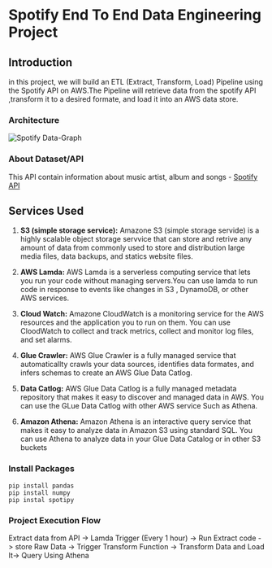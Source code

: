 # Spotify End To End Data Engineering Project

## Introduction
in this project, we will build an ETL (Extract, Transform, Load) Pipeline using the Spotify API on AWS.The Pipeline will retrieve data from the spotify API ,transform it to a desired formate, and load it into an AWS data store.

### Architecture
![Spotify Data-Graph](https://user-images.githubusercontent.com/43290363/224507907-2b22a26f-7a9a-420a-adc5-6c959c217658.png)

### About Dataset/API
This API contain information about music artist, album and songs - [Spotify API](https://spotipy.readthedocs.io/en/2.25.1/)

 ## Services Used
 1. **S3 (simple storage service):** Amazone S3 (simple storage servide) is a highly scalable object storage servvice that can store and retrive any amount of data from commonly used to store and distribution large media files, data backups, and statics website files.
 
 2. **AWS Lamda:** AWS Lamda is a serverless computing service that lets you run your code without managing servers.You can use lamda to run code in response to events like changes in S3 , DynamoDB, or other AWS services.

 3. **Cloud Watch:** Amazone CloudWatch is a monitoring service for the AWS resources and the application you to run on them. You can use CloodWatch to collect and track metrics, collect and monitor log files, and set alarms.

 4.  **Glue Crawler:** AWS Glue Crawler is a fully managed service that automaticallty crawls your data sources, identifies data formates, and infers schemas to create an AWS Glue Data Catlog.

 5.  **Data Catlog:** AWS Glue Data Catlog is a fully managed metadata repository that makes it easy to discover and managed data in AWS. You can use the GLue Data Catlog with other AWS service Such as Athena.

 6.  **Amazon Athena:** Amazon Athena is an interactive query service that makes it easy to analyze data in Amazon S3 using standard SQL. You can use Athena to analyze data in your Glue Data Catalog or in other S3 buckets

### Install Packages
```
pip install pandas
pip install numpy
pip instal spotipy
```

### Project Execution Flow 
Extract data from API -> Lamda Trigger (Every 1 hour) -> Run Extract code -> store Raw Data -> Trigger Transform Function -> Transform Data and Load It-> Query Using Athena
